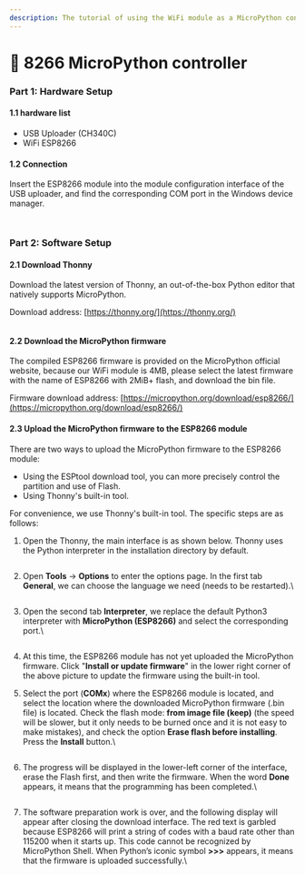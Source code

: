 ```yaml
---
description: The tutorial of using the WiFi module as a MicroPython controller
---
```


# 🐛 8266 MicroPython controller

### Part 1: Hardware Setup

#### 1.1 hardware list

* USB Uploader (CH340C)
* WiFi ESP8266

#### 1.2 Connection

Insert the ESP8266 module into the module configuration interface of the USB uploader, and find the corresponding COM port in the Windows device manager.

<div>

<figure><img src="../../.gitbook/assets/ConnectWiFI.jpeg" alt=""><figcaption></figcaption></figure>

 

<figure><img src="../../.gitbook/assets/打开设备管理器03_En (2).jpg" alt=""><figcaption></figcaption></figure>

</div>

### Part 2: Software Setup

#### 2.1 Download Thonny

Download the latest version of Thonny, an out-of-the-box Python editor that natively supports MicroPython.

Download address: [https://thonny.org/](https://thonny.org/)

<figure><img src="../../.gitbook/assets/thonny_logo.png" alt=""><figcaption></figcaption></figure>

#### 2.2 Download the MicroPython firmware

The compiled ESP8266 firmware is provided on the MicroPython official website, because our WiFi module is 4MB, please select the latest firmware with the name of ESP8266 with 2MiB+ flash, and download the bin file.

Firmware download address: [https://micropython.org/download/esp8266/](https://micropython.org/download/esp8266/)

#### 2.3 Upload the MicroPython firmware to the ESP8266 module

There are two ways to upload the MicroPython firmware to the ESP8266 module:

* Using the ESPtool download tool, you can more precisely control the partition and use of Flash.
* Using Thonny's built-in tool.

For convenience, we use Thonny's built-in tool. The specific steps are as follows:

1.  &#x20;Open the Thonny, the main interface is as shown below. Thonny uses the Python interpreter in the installation directory by default.&#x20;

    <figure><img src="../../.gitbook/assets/Thonny主界面.png" alt=""><figcaption></figcaption></figure>
2.  &#x20;Open **Tools** -> **Options** to enter the options page. In the first tab **General**, we can choose the language we need (needs to be restarted).\


    <figure><img src="../../.gitbook/assets/Thonny选项.png" alt=""><figcaption></figcaption></figure>
3.  &#x20;Open the second tab **Interpreter**, we replace the default Python3 interpreter with **MicroPython (ESP8266)** and select the corresponding port.\


    <figure><img src="../../.gitbook/assets/Thonny选择解释器和开发板.png" alt=""><figcaption></figcaption></figure>
4. &#x20;At this time, the ESP8266 module has not yet uploaded the MicroPython firmware. Click "**Install or update firmware**" in the lower right corner of the above picture to update the firmware using the built-in tool.
5.  &#x20;Select the port (**COMx**) where the ESP8266 module is located, and select the location where the downloaded MicroPython firmware (.bin file) is located. Check the flash mode: **from image file (keep)** (the speed will be slower, but it only needs to be burned once and it is not easy to make mistakes), and check the option **Erase flash before installing**. Press the **Install** button.\


    <figure><img src="../../.gitbook/assets/Thonny烧录固件.png" alt=""><figcaption></figcaption></figure>
6.  &#x20;The progress will be displayed in the lower-left corner of the interface, erase the Flash first, and then write the firmware. When the word **Done** appears, it means that the programming has been completed.\


    <figure><img src="../../.gitbook/assets/固件烧录指示.png" alt=""><figcaption></figcaption></figure>
7.  &#x20;The software preparation work is over, and the following display will appear after closing the download interface. The red text is garbled because ESP8266 will print a string of codes with a baud rate other than 115200 when it starts up. This code cannot be recognized by MicroPython Shell. When Python’s iconic symbol **>>>** appears, it means that the firmware is uploaded successfully.\


    <figure><img src="../../.gitbook/assets/MicroPythonThonny主界面.png" alt=""><figcaption></figcaption></figure>

